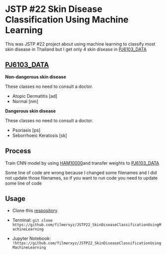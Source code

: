 # JSTP #22 Skin Disease Classification Using Machine Learning

This was JSTP #22 project about using machine learning to classify most skin disease in Thailand but I get only 4 skin disease in [PJ6103_DATA](https://github.com/EvilPickle-PCSHSPT/PJ61403_DATA)

## [PJ6103_DATA](https://github.com/EvilPickle-PCSHSPT/PJ61403_DATA)

**Non-dangerous skin disease**

These classes no need to consult a doctor.

- Atopic Dermatitis [ad]
- Normal [nm]

**Dangerous skin disease**

These classes no need to consult a doctor.
- Psoriasis [ps]
- Seborrhoeic Keratosis [sk]

## Process

Train CNN model by using [HAM10000](https://dataverse.harvard.edu/dataset.xhtml?persistentId=doi:10.7910/DVN/DBW86T)and transfer weights to [PJ6103_DATA](https://github.com/EvilPickle-PCSHSPT/PJ61403_DATA)

Some line of code are wrong because I changed some filenames and I did not update those filenames, so if you want to run code you need to update some line of code

## Usage
* Clone this [respository](https://github.com/filmerxyz/JSTP22_SkinDiseaseClassificationUsingMachineLearning)

* Terminal: `git clone https://github.com/filmerxyz/JSTP22_SkinDiseaseClassificationUsingMachineLearning`

* Jupyter Notebook: `!https://github.com/filmerxyz/JSTP22_SkinDiseaseClassificationUsingMachineLearning`
